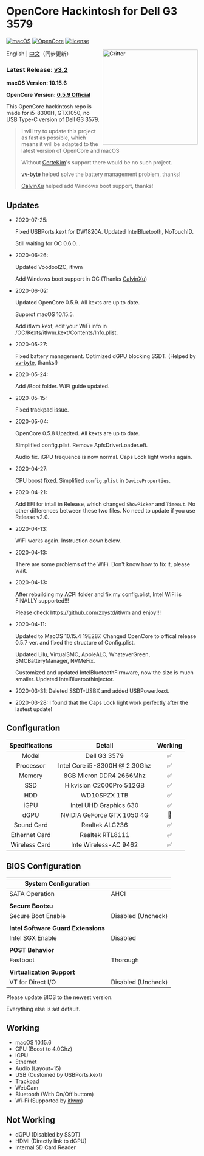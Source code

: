 # OpenCore Hackintosh for Dell G3 3579

[![macOS](https://img.shields.io/badge/macOS-10.15.6-orange)](https://www.apple.com.cn/macos/catalina/)
[![OpenCore](https://img.shields.io/badge/OpenCore-0.5.9-9cf)](https://github.com/acidanthera/OpenCorePkg)
[![license](https://img.shields.io/badge/license-Anti%20996-blue.svg)](https://github.com/996icu/996.ICU/blob/master/LICENSE)

<img align="right" src="https://support.apple.com/content/dam/edam/applecare/images/en_US/macos/psp-mini-hero-macos-high-sierra-whats-new_2x.png" alt="Critter" width="250">

English | [中文](https://github.com/tonyleelyy/OpenCore-Hackintosh-Dell-G3-3579/blob/master/README_CN.md)（同步更新）

### Latest Release: [v3.2](https://github.com/tonyleelyy/OpenCore-Hackintosh-Dell-G3-3579/releases/tag/v3.2)

**macOS Version: 10.15.6**

**OpenCore Version: [0.5.9 Official](https://github.com/acidanthera/OpenCorePkg/releases/tag/0.5.9)**

This OpenCore hackintosh repo is made for i5-8300H, GTX1050, no USB Type-C version of Dell G3 3579.

> I will try to update this project as fast as possible, which means it will be adapted to the latest version of OpenCore and macOS
>
> Without [CerteKim](https://github.com/CerteKim)'s support there would be no such project.
>
> [vv-byte](https://github.com/vv-byte) helped solve the battery management problem, thanks!
>
> [CalvinXu](https://github.com/CalvinXu17) helped add Windows boot support, thanks!

## Updates
- 2020-07-25:

  Fixed USBPorts.kext for DW1820A. Updated IntelBluetooth, NoTouchID.

  Still waiting for OC 0.6.0...

- 2020-06-26:

  Updated VoodooI2C, itlwm

  Add Windows boot support in OC (Thanks [CalvinXu](https://github.com/CalvinXu17))

- 2020-06-02:

  Updated OpenCore 0.5.9. All kexts are up to date.

  Supprot macOS 10.15.5.

  Add itlwm.kext, edit your WiFi info in /OC/Kexts/itlwm.kext/Contents/Info.plist.

- 2020-05-27:

  Fixed battery management. Optimized dGPU blocking SSDT. (Helped by [vv-byte](https://github.com/vv-byte), thanks!)

- 2020-05-24:

  Add /Boot folder. WiFi guide updated.

- 2020-05-15:

  Fixed trackpad issue.

- 2020-05-04:

  OpenCore 0.5.8 Upadted. All kexts are up to date.

  Simplified config.plist. Remove ApfsDriverLoader.efi.

  Audio fix. iGPU frequence is now normal. Caps Lock light works again.

- 2020-04-27:

  CPU boost fixed. Simplified `config.plist` in `DeviceProperties`.

- 2020-04-21:

  Add EFI for intall in Release, which changed `ShowPicker` and `Timeout`. No other differences between these two files. No need to update if you use Release v2.0.

- 2020-04-13:

  WiFi works again. Instruction down below.

- 2020-04-13: 

  There are some problems of the WiFi. Don't know how to fix it, please wait.

- 2020-04-13: 

  After rebuilding my ACPI folder and fix my config.plist, Intel WiFi is FINALLY supported!!!

  Please check https://github.com/zxystd/itlwm and enjoy!!!

- 2020-04-11: 

  Updated to MacOS 10.15.4 19E287. Changed OpenCore to offical release 0.5.7 ver. and fixed the structure of Config.plist.

  Updated Lilu, VirtualSMC, AppleALC, WhateverGreen, SMCBatteryManager, NVMeFix.

  Customized and updated IntelBluetoothFirmware, now the size is much smaller. Updated IntelBluetoothInjector.

- 2020-03-31: Deleted SSDT-USBX and added USBPower.kext.

- 2020-03-28: I found that the Caps Lock light work perfectly after the lastest update!


## Configuration

| Specifications | Detail | Working |
| :------------: | :------: | :--------: |
| Model | Dell G3 3579 | ✅ |
| Processor | Intel Core i5-8300H @ 2.30Ghz | ✅ |
| Memory | 8GB Micron DDR4 2666Mhz | ✅ |
| SSD | Hikvision C2000Pro 512GB | ✅ |
| HDD | WD10SPZX 1TB | ✅ |
| iGPU | Intel UHD Graphics 630 | ✅ |
| dGPU | NVIDIA GeForce GTX 1050 4G | 🚫 |
| Sound Card | Realtek ALC236 | ✅ |
| Ethernet Card | Realtek RTL8111 | ✅ |
| Wireless Card | Inte Wireless-AC 9462 | ✅ |

## BIOS Configuration

| **System Configuration** |      |
| ------- | ---|
| SATA Operation       | AHCI |
|                      |      |
| **Secure Bootxu**   |      |
| Secure Boot Enable   | Disabled (Uncheck) |
|  |                    |
| **Intel Software Guard Extensions** |                    |
| Intel SGX Enable | Disabled           |
|  |                    |
| **POST Behavior** |                    |
| Fastboot | Thorough           |
|  |                    |
| **Virtualization Support** |                    |
| VT for Direct I/O | Disabled (Uncheck) |

Please update BIOS to the newest version.

Everything else is set default.

## Working

- macOS 10.15.6
- CPU (Boost to 4.0Ghz)
- iGPU
- Ethernet
- Audio (Layout=15)
- USB (Customed by USBPorts.kext)
- Trackpad
- WebCam
- Bluetooth (With On/Off buttom)
- Wi-Fi (Supported by [itlwm](https://github.com/zxystd/itlwm))

## Not Working

- dGPU (Disabled by SSDT)
- HDMI (Directly link to dGPU)
- Internal SD Card Reader

